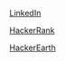 
[LinkedIn](https://www.linkedin.com/in/rabeya-akter-4a3111174/)

[HackerRank](https://www.hackerrank.com/s2018126866?hr_r=1)

[HackerEarth](https://www.hackerearth.com/@s2018126866)


